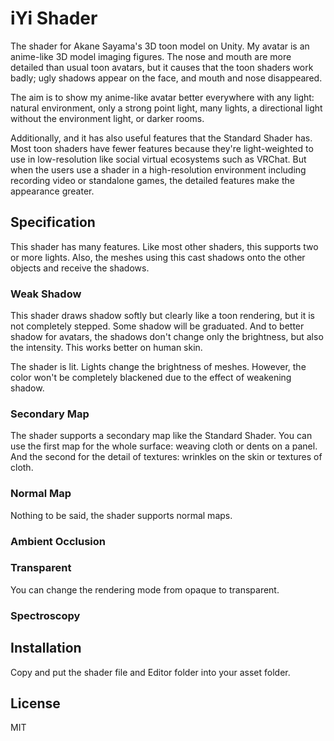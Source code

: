 ﻿# iYi Shader
The shader for Akane Sayama's 3D toon model on Unity.
My avatar is an anime-like 3D model imaging figures.
The nose and mouth are more detailed than usual toon avatars, but it causes that the toon shaders work badly; ugly shadows appear on the face, and mouth and nose disappeared.

The aim is to show my anime-like avatar better everywhere with any light: natural environment, only a strong point light, many lights, a directional light without the environment light, or darker rooms.

Additionally, and it has also useful features that the Standard Shader has.
Most toon shaders have fewer features because they're light-weighted to use in low-resolution like social virtual ecosystems such as VRChat.
But when the users use a shader in a high-resolution environment including recording video or standalone games, the detailed features make the appearance greater.

## Specification
This shader has many features.
Like most other shaders, this supports two or more lights. Also, the meshes using this cast shadows onto the other objects and receive the shadows.

### Weak Shadow
This shader draws shadow softly but clearly like a toon rendering, but it is not completely stepped. Some shadow will be graduated.
And to better shadow for avatars, the shadows don't change only the brightness, but also the intensity. This works better on human skin.

The shader is lit. Lights change the brightness of meshes. However, the color won't be completely blackened due to the effect of weakening shadow.

### Secondary Map
The shader supports a secondary map like the Standard Shader.
You can use the first map for the whole surface: weaving cloth or dents on a  panel. And the second for the detail of textures: wrinkles on the skin or textures of cloth.

### Normal Map
Nothing to be said, the shader supports normal maps.

### Ambient Occlusion

### Transparent 
You can change the rendering mode from opaque to transparent. 

### Spectroscopy


## Installation
Copy and put the shader file and Editor folder into your asset folder.

## License
MIT